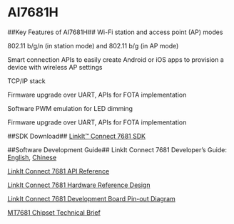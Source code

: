 # AI7681H
##Key Features of AI7681H##
Wi-Fi station and access point (AP) modes

802.11 b/g/n (in station mode) and 802.11 b/g (in AP mode)

Smart connection APIs to easily create Android or iOS apps to provision a device with wireless AP settings

TCP/IP stack

Firmware upgrade over UART, APIs for FOTA implementation

Software PWM emulation for LED dimming

Firmware upgrade over UART, APIs for FOTA implementation


##SDK Download##
[LinkIt™ Connect 7681 SDK](http://labs.mediatek.com/site/global/developer_tools/mediatek_7681/sdk_intro/index.gsp)
  
##Software Development Guide##
LinkIt Connect 7681 Developer’s Guide: 
[English](http://labs.mediatek.com/fileMedia/download/60b77480-f08e-46de-b4ab-513916dcff75), 
[Chinese](http://labs.mediatek.com/fileMedia/download/02b1a523-fd19-4805-a2b2-0da2728f78ba)


[LinkIt Connect 7681 API Reference](http://labs.mediatek.com/fileMedia/download/5a44333c-f56a-47e6-ad03-9acfa33c9561)

[LinkIt Connect 7681 Hardware Reference Design](http://labs.mediatek.com/fileMedia/download/ff4f5863-55b0-4664-b189-b705153cf061)

[LinkIt Connect 7681 Development Board Pin-out Diagram](http://labs.mediatek.com/fileMedia/download/1c470d23-0c9b-490a-a71b-c863c6aa4086)

[MT7681 Chipset Technical Brief](http://labs.mediatek.com/fileMedia/download/1231ba72-bdb8-4b7c-bd3c-e9990d4fe1e1)
